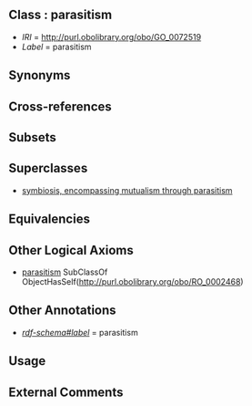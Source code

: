 
## Class : parasitism

 * *IRI* = http://purl.obolibrary.org/obo/GO_0072519
 * *Label* = parasitism

## Synonyms


## Cross-references


## Subsets


## Superclasses

 * [symbiosis, encompassing mutualism through parasitism](../../GO/03/GO_0044403.md)

## Equivalencies


## Other Logical Axioms

 * [parasitism](../../GO/19/GO_0072519.md) SubClassOf ObjectHasSelf(<http://purl.obolibrary.org/obo/RO_0002468>)

## Other Annotations

 * *[rdf-schema#label](../../el/rdf-schema#label.md)* = parasitism

## Usage


## External Comments

